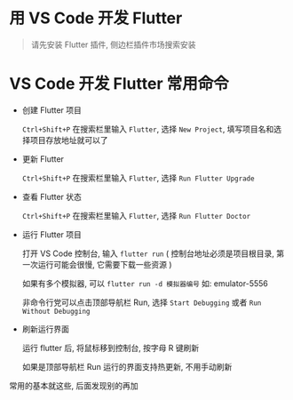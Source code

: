# 用 VS Code 开发 Flutter

> 请先安装 Flutter 插件, 侧边栏插件市场搜索安装

# VS Code 开发 Flutter 常用命令

- 创建 Flutter 项目

  `Ctrl+Shift+P` 在搜索栏里输入 `Flutter`, 选择 `New Project`, 填写项目名和选择项目存放地址就可以了

- 更新 Flutter

  `Ctrl+Shift+P` 在搜索栏里输入 `Flutter`, 选择 `Run Flutter Upgrade`

- 查看 Flutter 状态

  `Ctrl+Shift+P` 在搜索栏里输入 `Flutter`, 选择 `Run Flutter Doctor`

- 运行 Flutter 项目

  打开 VS Code 控制台, 输入 `flutter run` ( 控制台地址必须是项目根目录, 第一次运行可能会很慢, 它需要下载一些资源 )

  如果有多个模拟器, 可以 `flutter run -d 模拟器编号` 如: emulator-5556

  非命令行党可以点击顶部导航栏 Run, 选择 `Start Debugging` 或者 `Run Without Debugging`

- 刷新运行界面

  运行 flutter 后, 将鼠标移到控制台, 按字母 R 键刷新

  如果是顶部导航栏 Run 运行的界面支持热更新, 不用手动刷新

常用的基本就这些, 后面发现别的再加
